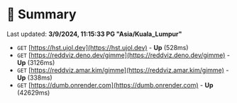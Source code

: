 # 📖 Summary
Last updated: **3/9/2024, 11:15:33 PG "Asia/Kuala_Lumpur"**

- `GET` [https://hst.ujol.dev](https://hst.ujol.dev) - **Up** (528ms)
- `GET` [https://reddviz.deno.dev/gimme](https://reddviz.deno.dev/gimme) - **Up** (3126ms)
- `GET` [https://reddviz.amar.kim/gimme](https://reddviz.amar.kim/gimme) - **Up** (338ms)
- `GET` [https://dumb.onrender.com](https://dumb.onrender.com) - **Up** (42629ms)
